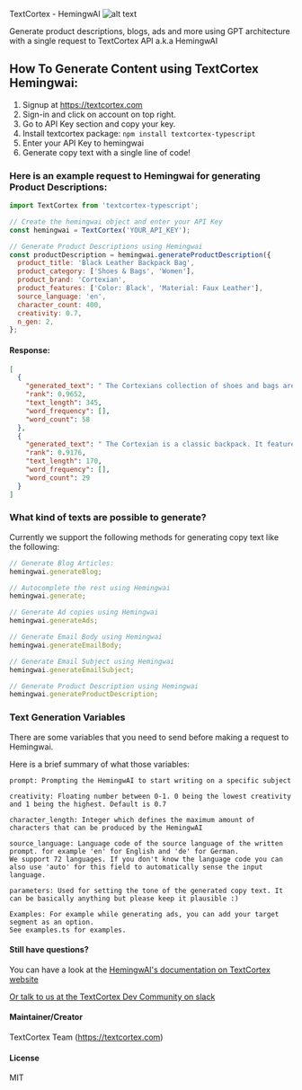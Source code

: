 TextCortex - HemingwAI
![alt text](https://github.com/textcortex/hemingwai/raw/main/textcortex_logo.png?raw=true 'TextCortex AI API Hemingway Logo')

Generate product descriptions, blogs, ads and more using GPT architecture with a single request to TextCortex API a.k.a
HemingwAI

## How To Generate Content using TextCortex Hemingwai:

1. Signup at https://textcortex.com
2. Sign-in and click on account on top right.
3. Go to API Key section and copy your key.
4. Install textcortex package:
   `npm install textcortex-typescript`
5. Enter your API Key to hemingwai
6. Generate copy text with a single line of code!

### Here is an example request to Hemingwai for generating Product Descriptions:

```javascript
import TextCortex from 'textcortex-typescript';

// Create the hemingwai object and enter your API Key
const hemingwai = TextCortex('YOUR_API_KEY');

// Generate Product Descriptions using Hemingwai
const productDescription = hemingwai.generateProductDescription({
  product_title: 'Black Leather Backpack Bag',
  product_category: ['Shoes & Bags', 'Women'],
  product_brand: 'Cortexian',
  product_features: ['Color: Black', 'Material: Faux Leather'],
  source_language: 'en',
  character_count: 400,
  creativity: 0.7,
  n_gen: 2,
};
```

#### Response:

```json
[
  {
    "generated_text": " The Cortexians collection of shoes and bags are designed with a focus on comfort, style, quality and function. These products are made for the modern woman who wants to look stylish yet still feel comfortable in their footwear. With fashionable colors and designs that will make any outfit pop, Cortexian is sure to be your favorite shoe brand!",
    "rank": 0.9652,
    "text_length": 345,
    "word_frequency": [],
    "word_count": 58
  },
  {
    "generated_text": " The Cortexian is a classic backpack. It features the same style that has been popular for years with its unique design and functionality. This item comes in black color.",
    "rank": 0.9176,
    "text_length": 170,
    "word_frequency": [],
    "word_count": 29
  }
]
```

### What kind of texts are possible to generate?

Currently we support the following methods for generating copy text like the following:

```javascript
// Generate Blog Articles:
hemingwai.generateBlog;

// Autocomplete the rest using Hemingwai
hemingwai.generate;

// Generate Ad copies using Hemingwai
hemingwai.generateAds;

// Generate Email Body using Hemingwai
hemingwai.generateEmailBody;

// Generate Email Subject using Hemingwai
hemingwai.generateEmailSubject;

// Generate Product Description using Hemingwai
hemingwai.generateProductDescription;
```

### Text Generation Variables

There are some variables that you need to send before making a request to Hemingwai.

Here is a brief summary of what those variables:

```
prompt: Prompting the HemingwAI to start writing on a specific subject

creativity: Floating number between 0-1. 0 being the lowest creativity and 1 being the highest. Default is 0.7

character_length: Integer which defines the maximum amount of characters that can be produced by the HemingwAI

source_language: Language code of the source language of the written prompt. for example 'en' for English and 'de' for German.
We support 72 languages. If you don't know the language code you can also use 'auto' for this field to automatically sense the input language.

parameters: Used for setting the tone of the generated copy text. It can be basically anything but please keep it plausible :)

Examples: For example while generating ads, you can add your target segment as an option.
See examples.ts for examples.
```

#### Still have questions?

You can have a look at the [HemingwAI's documentation on TextCortex website](https://textcortex.com/documentation/api)

[Or talk to us at the TextCortex Dev Community on slack](https://join.slack.com/t/textcortexaicommunity/shared_invite/zt-rmaw7j10-Lz9vf86aF5I_fYZAS7JafQ)

#### Maintainer/Creator

TextCortex Team (https://textcortex.com)

#### License

MIT
